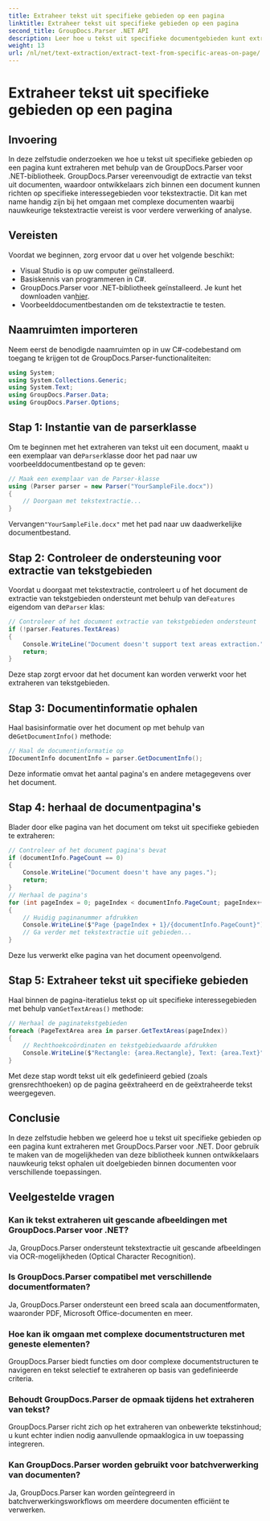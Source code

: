 ```yaml
---
title: Extraheer tekst uit specifieke gebieden op een pagina
linktitle: Extraheer tekst uit specifieke gebieden op een pagina
second_title: GroupDocs.Parser .NET API
description: Leer hoe u tekst uit specifieke documentgebieden kunt extraheren met GroupDocs.Parser voor .NET. Gerichte en nauwkeurige tekstextractie voor uw toepassingen.
weight: 13
url: /nl/net/text-extraction/extract-text-from-specific-areas-on-page/
---
```


# Extraheer tekst uit specifieke gebieden op een pagina

## Invoering
In deze zelfstudie onderzoeken we hoe u tekst uit specifieke gebieden op een pagina kunt extraheren met behulp van de GroupDocs.Parser voor .NET-bibliotheek. GroupDocs.Parser vereenvoudigt de extractie van tekst uit documenten, waardoor ontwikkelaars zich binnen een document kunnen richten op specifieke interessegebieden voor tekstextractie. Dit kan met name handig zijn bij het omgaan met complexe documenten waarbij nauwkeurige tekstextractie vereist is voor verdere verwerking of analyse.
## Vereisten
Voordat we beginnen, zorg ervoor dat u over het volgende beschikt:
- Visual Studio is op uw computer geïnstalleerd.
- Basiskennis van programmeren in C#.
- GroupDocs.Parser voor .NET-bibliotheek geïnstalleerd. Je kunt het downloaden van[hier](https://releases.groupdocs.com/parser/net/).
- Voorbeelddocumentbestanden om de tekstextractie te testen.
## Naamruimten importeren
Neem eerst de benodigde naamruimten op in uw C#-codebestand om toegang te krijgen tot de GroupDocs.Parser-functionaliteiten:
```csharp
using System;
using System.Collections.Generic;
using System.Text;
using GroupDocs.Parser.Data;
using GroupDocs.Parser.Options;
```
## Stap 1: Instantie van de parserklasse
 Om te beginnen met het extraheren van tekst uit een document, maakt u een exemplaar van de`Parser`klasse door het pad naar uw voorbeelddocumentbestand op te geven:
```csharp
// Maak een exemplaar van de Parser-klasse
using (Parser parser = new Parser("YourSampleFile.docx"))
{
    // Doorgaan met tekstextractie...
}
```
 Vervangen`"YourSampleFile.docx"` met het pad naar uw daadwerkelijke documentbestand.
## Stap 2: Controleer de ondersteuning voor extractie van tekstgebieden
 Voordat u doorgaat met tekstextractie, controleert u of het document de extractie van tekstgebieden ondersteunt met behulp van de`Features` eigendom van de`Parser` klas:
```csharp
// Controleer of het document extractie van tekstgebieden ondersteunt
if (!parser.Features.TextAreas)
{
    Console.WriteLine("Document doesn't support text areas extraction.");
    return;
}
```
Deze stap zorgt ervoor dat het document kan worden verwerkt voor het extraheren van tekstgebieden.
## Stap 3: Documentinformatie ophalen
 Haal basisinformatie over het document op met behulp van de`GetDocumentInfo()` methode:
```csharp
// Haal de documentinformatie op
IDocumentInfo documentInfo = parser.GetDocumentInfo();
```
Deze informatie omvat het aantal pagina's en andere metagegevens over het document.
## Stap 4: herhaal de documentpagina's
Blader door elke pagina van het document om tekst uit specifieke gebieden te extraheren:
```csharp
// Controleer of het document pagina's bevat
if (documentInfo.PageCount == 0)
{
    Console.WriteLine("Document doesn't have any pages.");
    return;
}
// Herhaal de pagina's
for (int pageIndex = 0; pageIndex < documentInfo.PageCount; pageIndex++)
{
    // Huidig paginanummer afdrukken
    Console.WriteLine($"Page {pageIndex + 1}/{documentInfo.PageCount}");
    // Ga verder met tekstextractie uit gebieden...
}
```
Deze lus verwerkt elke pagina van het document opeenvolgend.
## Stap 5: Extraheer tekst uit specifieke gebieden
Haal binnen de pagina-iteratielus tekst op uit specifieke interessegebieden met behulp van`GetTextAreas()` methode:
```csharp
// Herhaal de paginatekstgebieden
foreach (PageTextArea area in parser.GetTextAreas(pageIndex))
{
    // Rechthoekcoördinaten en tekstgebiedwaarde afdrukken
    Console.WriteLine($"Rectangle: {area.Rectangle}, Text: {area.Text}");
}
```
Met deze stap wordt tekst uit elk gedefinieerd gebied (zoals grensrechthoeken) op de pagina geëxtraheerd en de geëxtraheerde tekst weergegeven.
## Conclusie
In deze zelfstudie hebben we geleerd hoe u tekst uit specifieke gebieden op een pagina kunt extraheren met GroupDocs.Parser voor .NET. Door gebruik te maken van de mogelijkheden van deze bibliotheek kunnen ontwikkelaars nauwkeurig tekst ophalen uit doelgebieden binnen documenten voor verschillende toepassingen.

## Veelgestelde vragen
### Kan ik tekst extraheren uit gescande afbeeldingen met GroupDocs.Parser voor .NET?
Ja, GroupDocs.Parser ondersteunt tekstextractie uit gescande afbeeldingen via OCR-mogelijkheden (Optical Character Recognition).
### Is GroupDocs.Parser compatibel met verschillende documentformaten?
Ja, GroupDocs.Parser ondersteunt een breed scala aan documentformaten, waaronder PDF, Microsoft Office-documenten en meer.
### Hoe kan ik omgaan met complexe documentstructuren met geneste elementen?
GroupDocs.Parser biedt functies om door complexe documentstructuren te navigeren en tekst selectief te extraheren op basis van gedefinieerde criteria.
### Behoudt GroupDocs.Parser de opmaak tijdens het extraheren van tekst?
GroupDocs.Parser richt zich op het extraheren van onbewerkte tekstinhoud; u kunt echter indien nodig aanvullende opmaaklogica in uw toepassing integreren.
### Kan GroupDocs.Parser worden gebruikt voor batchverwerking van documenten?
Ja, GroupDocs.Parser kan worden geïntegreerd in batchverwerkingsworkflows om meerdere documenten efficiënt te verwerken.